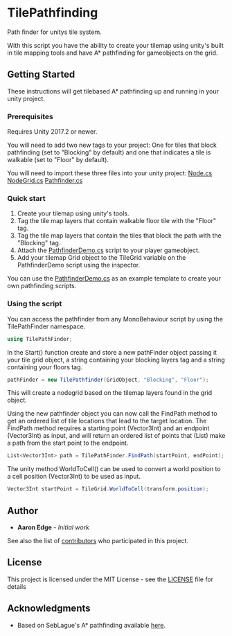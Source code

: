 # TilePathfinding

Path finder for unitys tile system.

With this script you have the ability to create your tilemap using unity's built in tile mapping tools and have A* pathfinding for gameobjects on the grid.

## Getting Started

These instructions will get tilebased A* pathfinding up and running in your unity project.

### Prerequisites

Requires Unity 2017.2 or newer.

You will need to add two new tags to your project: 
One for tiles that block pathfinding (set to "Blocking" by default)
and one that indicates a tile is walkable (set to "Floor" by default).

You will need to import these three files into your unity project:
[Node.cs](Node.cs)
[NodeGrid.cs](NodeGrid.cs)
[Pathfinder.cs](Pathfinder.cs)

### Quick start

1. Create your tilemap using unity's tools.
2. Tag the tile map layers that contain walkable floor tile with the "Floor" tag.
3. Tag the tile map layers that contain the tiles that block the path with the "Blocking" tag.
4. Attach the [PathfinderDemo.cs](PathfinderDemo.cs) script to your player gameobject.
5. Add your tilemap Grid object to the TileGrid variable on the PathfinderDemo script using the inspector.

You can use the [PathfinderDemo.cs](PathfinderDemo.cs) as an example template to create your own pathfinding scripts.

### Using the script

You can access the pathfinder from any MonoBehaviour script by using the TilePathFinder namespace.

```cs
using TilePathFinder;
```

In the Start() function create and store a new pathFinder object passing it your tile grid object, a string containing your blocking layers tag and a string containing your floors tag.

```cs
pathFinder = new TilePathfinder(GridObject, "Blocking", "Floor");
```

This will create a nodegrid based on the tilemap layers found in the grid object.

Using the new pathfinder object you can now call the FindPath method to get an ordered list of tile locations that lead to the target location.
The FindPath method requires a starting point (Vector3Int) and an endpoint (Vector3Int) as input, and will return an ordered list of points that (List<Vector3Int>) make a path from the start point to the endpoint.

```cs
List<Vector3Int> path = TilePathFinder.FindPath(startPoint, endPoint);
```

The unity method WorldToCell() can be used to convert a world position to a cell position (Vector3Int) to be used as input.

```cs
Vector3Int startPoint = TileGrid.WorldToCell(transform.position);
```

## Author

* **Aaron Edge** - *Initial work*

See also the list of [contributors](https://github.com/AaronEdge/TilePathfinding/contributors) who participated in this project.

## License

This project is licensed under the MIT License - see the [LICENSE](LICENSE) file for details

## Acknowledgments

* Based on SebLague's A* pathfinding available [here](https://github.com/SebLague/Pathfinding).

